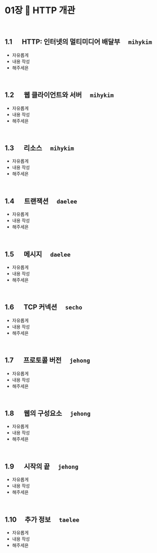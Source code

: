 # 01장 :octopus:  HTTP 개관
<br>

## 1.1 　 HTTP: 인터넷의 멀티미디어 배달부　 `mihykim`
- 자유롭게
- 내용 작성
- 해주세욘
<br>

## 1.2 　 웹 클라이언트와 서버　 `mihykim`
- 자유롭게
- 내용 작성
- 해주세욘
<br>

## 1.3 　 리소스　 `mihykim`
- 자유롭게
- 내용 작성
- 해주세욘
<br>

## 1.4 　 트랜잭션　 `daelee`
- 자유롭게
- 내용 작성
- 해주세욘
<br>

## 1.5 　 메시지　 `daelee`
- 자유롭게
- 내용 작성
- 해주세욘
<br>

## 1.6 　 TCP 커넥션　 `secho`
- 자유롭게
- 내용 작성
- 해주세욘
<br>

## 1.7 　 프로토콜 버전　 `jehong`
- 자유롭게
- 내용 작성
- 해주세욘
<br>

## 1.8 　 웹의 구성요소　 `jehong`
- 자유롭게
- 내용 작성
- 해주세욘
<br>

## 1.9 　 시작의 끝　 `jehong`
- 자유롭게
- 내용 작성
- 해주세욘
<br>

## 1.10 　추가 정보　 `taelee`
- 자유롭게
- 내용 작성
- 해주세욘
<br>
